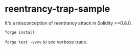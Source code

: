 # reentrancy-trap-sample
It's a misconception of reentrancy attack in Solidity >=0.8.0.


`forge install`

`forge test -vvvv` to see verbose trace.
